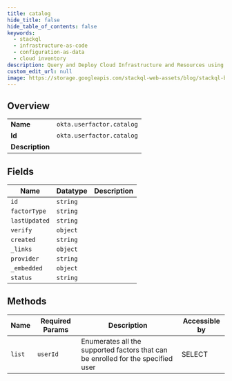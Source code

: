 ```yaml
---
title: catalog
hide_title: false
hide_table_of_contents: false
keywords:
  - stackql
  - infrastructure-as-code
  - configuration-as-data
  - cloud inventory
description: Query and Deploy Cloud Infrastructure and Resources using SQL
custom_edit_url: null
image: https://storage.googleapis.com/stackql-web-assets/blog/stackql-blog-post-featured-image.png
---
```

  
    

## Overview
<table><tbody>
<tr><td><b>Name</b></td><td><code>okta.userfactor.catalog</code></td></tr>
<tr><td><b>Id</b></td><td><code>okta.userfactor.catalog</code></td></tr>
<tr><td><b>Description</b></td><td></td></tr>
</tbody></table>

## Fields
| Name | Datatype | Description |
| ---- | -------- | ----------- |
| `id` | `string` |  |
| `factorType` | `string` |  |
| `lastUpdated` | `string` |  |
| `verify` | `object` |  |
| `created` | `string` |  |
| `_links` | `object` |  |
| `provider` | `string` |  |
| `_embedded` | `object` |  |
| `status` | `string` |  |
## Methods
| Name | Required Params | Description | Accessible by |
| ---- | --------------- | ----------- | ------------- |
| `list` | `userId` | Enumerates all the supported factors that can be enrolled for the specified user | SELECT |
